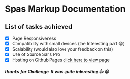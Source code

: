 # Spas Markup Documentation

## List of tasks achieved

- [x] Page Responsiveness
- [x] Compatibility with small devices (the Interesting part :grin:)
- [x] Scalability (would also love your feedback on this)
- [x] Use of Source Sans Pro
- [x] Hosting on Github Pages [click here to view page](https://wonexo.github.io/spas)

##### thanks for Challenge, It was quite interesting :+1: :grin:
